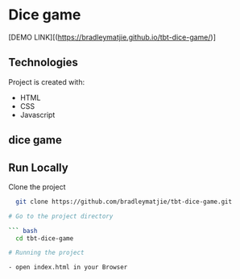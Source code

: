 # Dice game
[DEMO LINK][(https://bradleymatjie.github.io/tbt-dice-game/)]

## Technologies
Project is created with:

* HTML
* CSS
* Javascript


## dice game

## Run Locally

Clone the project

``` bash
  git clone https://github.com/bradleymatjie/tbt-dice-game.git

# Go to the project directory

``` bash
  cd tbt-dice-game

# Running the project

- open index.html in your Browser
